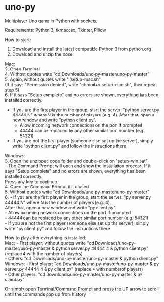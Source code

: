 # uno-py
Multiplayer Uno game in Python with sockets.

Requirements: Python 3, tkmacosx, Tkinter, Pillow

How to start:
1. Download and install the latest compatible Python 3 from python.org
2. Download and unzip the code

Mac:  
3. Open Terminal  
4. Without quotes write "cd Downloads/uno-py-master/uno-py-master"  
5. Again, without quotes write "./setup-mac.sh"  
(If it says "Permission denied", write "chmod+x setup-mac.sh", then repeat step 5)  
6. If it says "Setup complete" and no errors are shown, everything has been installed correctly.   
  - If you are the first player in the group, start the server: "python server.py 44444 N" where N is the number of players (e.g. 4). 
  After that, open a new window and write "python client.py".  
    - Allow incoming network connections on the port if prompted  
    - 44444 can be replaced by any other similar port number (e.g. 54321)  
  - If you are not the first player (someone else set up the server), simply write "python client.py" and follow the instructions there  
 
Windows:  
  3. Open the unzipped code folder and double-click on "setup-win.bat"  
    - The Command Prompt will open and show the installation process. If it says "Setup complete" and no errors are shown, everything has been installed correctly.  
      Press any key to continue  
  4. Open the Command Prompt if it closed  
  5. Without quotes write "cd Downloads/uno-py-master/uno-py-master"  
  6. - If you are the first player in the group, start the server: "py server.py 44444 N" where N is the number of players (e.g. 4).  
    After that, open a new window and write "py client.py".  
      - Allow incoming network connections on the port if prompted  
      - 44444 can be replaced by any other similar port number (e.g. 54321)  
    - If you are not the first player (someone else set up the server), simply write "py client.py" and follow the instructions there  
    
     
     
       
How to play after everything is installed:  
Mac: - First player: without quotes write "cd Downloads/uno-py-master/uno-py-master & python server.py 44444 4 & python client.py" (replace 4 with the number of players)  
     - Others: "cd Downloads/uno-py-master/uno-py-master & python client.py"  
Windows: - First player: "cd Downloads/uno-py-master/uno-py-master & py server.py 44444 4 & py client.py" (replace 4 with numberof players)  
         - Other players: "cd Downloads/uno-py-master/uno-py-master & py client.py"
         
Or simply open Terminal/Command Prompt and press the UP arrow to scroll until the commands pop up from history

